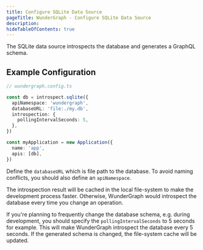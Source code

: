 ```yaml
---
title: Configure SQLite Data Source
pageTitle: WunderGraph - Configure SQLite Data Source
description:
hideTableOfContents: true
---
```


The SQLite data source introspects the database and generates a GraphQL schema.

## Example Configuration

```typescript
// wundergraph.config.ts

const db = introspect.sqlite({
  apiNamespace: 'wundergraph',
  databaseURL: 'file:./my.db',
  introspection: {
    pollingIntervalSeconds: 5,
  },
})

const myApplication = new Application({
  name: 'app',
  apis: [db],
})
```

Define the `databaseURL` which is file path to the database.
To avoid naming conflicts, you should also define an `apiNamespace`.

The introspection result will be cached in the local file-system to make the development process faster.
Otherwise, WunderGraph would introspect the database every time you change an operation.

If you're planning to frequently change the database schema,
e.g. during development,
you should specify the `pollingIntervalSeconds` to 5 seconds for example.
This will make WunderGraph introspect the database every 5 seconds.
If the generated schema is changed, the file-system cache will be updated.
